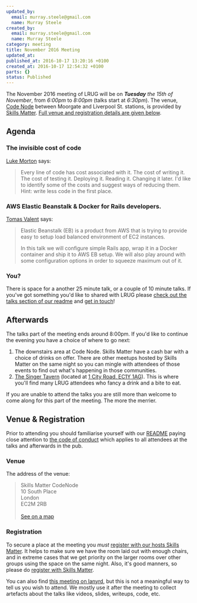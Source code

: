```yaml
---
updated_by:
  email: murray.steele@gmail.com
  name: Murray Steele
created_by:
  email: murray.steele@gmail.com
  name: Murray Steele
category: meeting
title: November 2016 Meeting
updated_at:
published_at: 2016-10-17 13:20:16 +0100
created_at: 2016-10-17 12:54:32 +0100
parts: {}
status: Published
---
```


The November 2016 meeting of LRUG will be on *__Tuesday__ the 15th of November*, from
_6:00pm_ to _8:00pm_ (talks start at _6:30pm_).  The venue, [Code
Node](https://skillsmatter.com/locations/264-skills-matter-codenode) between
Moorgate and Liverpool St. stations, is provided by [Skills
Matter](http://www.skillsmatter.com).  [Full venue and registration details
are given below](#nov16registration).

Agenda
------

### The invisible cost of code

[Luke Morton](https://twitter.com/lukemorton) says:

> Every line of code has cost associated with it. The cost of writing it. The
> cost of testing it. Deploying it. Reading it. Changing it later. I'd like to
> identify some of the costs and suggest ways of reducing them. Hint: write
> less code in the first place.

### AWS Elastic Beanstalk & Docker for Rails developers.

[Tomas Valent](https://twitter.com/equivalent8) says:

> Elastic Beanstalk (EB) is a product from AWS that is trying to provide easy
> to setup load balanced environment of EC2 instances.
>
> In this talk we will configure simple Rails app, wrap it in a Docker container
> and ship it to AWS EB setup. We will also play around with some configuration
> options in order to squeeze maximum out of it.

### You?

There is space for a another 25 minute talk, or a couple of 10 minute talks. If
you've got something you'd like to shared with LRUG please [check out the
talks section of our readme](http://readme.lrug.org/#talks) and [get in
touch](mailto:murray.steele@lrug.org)!

Afterwards
----------

The talks part of the meeting ends around 8:00pm.  If you'd like to continue the
evening you have a choice of where to go next:

1. The downstairs area at Code Node.  Skills Matter have a cash bar with a
   choice of drinks on offer.  There are other meetups hosted by Skills Matter
   on the same night so you can mingle with attendees of those events to find
   out what's happening in those communities.
2. [The Singer Tavern](http://singertavern.com/) (located at [1 City Road,
   EC1Y 1AG](https://goo.gl/maps/w9kPu)).  This is where you'll find many
   LRUG attendees who fancy a drink and a bite to eat.

If you are unable to attend the talks you are still more than welcome to come
along for this part of the meeting.  The more the merrier.

Venue & Registration <a name="nov16registration">&nbsp;</a>
-----------------------------------------------------------

Prior to attending you should familiarise yourself with our
[README](http://readme.lrug.org/) paying close attention to [the code of
conduct](http://readme.lrug.org/#code-of-conduct) which applies to
all attendees at the talks and afterwards in the pub.

### Venue

The address of the venue:

> Skills Matter CodeNode<br/>10 South Place<br/>London<br/>EC2M 2RB<br/><br/>[See on a map](https://goo.gl/maps/ONJT4)

### Registration

To secure a place at the meeting you *must* [register with our hosts
Skills Matter](https://skillsmatter.com/meetups/8526-lrug-meetup).  It helps to
make sure we have the room laid out with enough chairs, and in extreme cases
that we get priority on the larger rooms over other groups using the space on
the same night.  Also, it's good manners, so please do [register with Skills
Matter](https://skillsmatter.com/meetups/8526-lrug-meetup).

You can also find [this meeting on lanyrd](http://lanyrd.com/2016/lrug-november/),
but this is not a meaningful way to tell us you wish to attend.  We mostly
use it after the meeting to collect artefacts about the talks like videos,
slides, writeups, code, etc.

